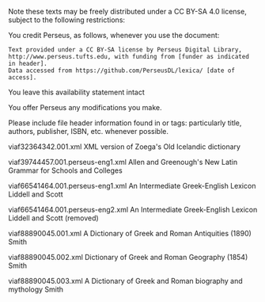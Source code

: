 Note these texts may be freely distributed under a CC BY-SA 4.0 license, subject to the following restrictions: 

You credit Perseus, as follows, whenever you use the document:

    Text provided under a CC BY-SA license by Perseus Digital Library, http://www.perseus.tufts.edu, with funding from [funder as indicated in header].
    Data accessed from https://github.com/PerseusDL/lexica/ [date of access].

You leave this availability statement intact

You offer Perseus any modifications you make.

Please include file header information found in <fileDesc> or <sourceDesc> tags: particularly title, authors, publisher, ISBN, etc.
whenever possible.


viaf32364342.001.xml XML version of Zoega's Old Icelandic dictionary

viaf39744457.001.perseus-eng1.xml Allen and Greenough's New Latin Grammar for Schools and Colleges

viaf66541464.001.perseus-eng1.xml An Intermediate Greek-English Lexicon Liddell and Scott

viaf66541464.001.perseus-eng2.xml An Intermediate Greek-English Lexicon Liddell and Scott (removed)

viaf88890045.001.xml A Dictionary of Greek and Roman Antiquities (1890) Smith

viaf88890045.002.xml Dictionary of Greek and Roman Geography (1854) Smith

viaf88890045.003.xml A Dictionary of Greek and Roman biography and mythology Smith

